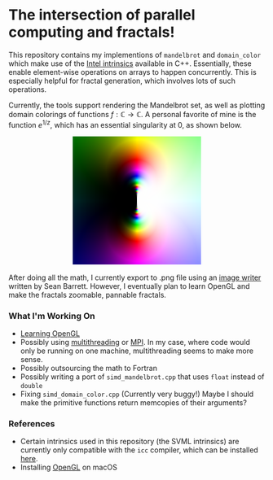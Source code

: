 # The intersection of parallel computing and fractals!

This repository contains my implementions of `mandelbrot` and `domain_color` which make use of the [Intel intrinsics](https://www.intel.com/content/www/us/en/docs/intrinsics-guide/index.html) available in C++. Essentially, these enable element-wise operations on arrays to happen concurrently. This is especially helpful for fractal generation, which involves lots of such operations.

Currently, the tools support rendering the Mandelbrot set, as well as plotting domain colorings of functions $f: \mathbb{C} \to \mathbb{C}$. A personal favorite of mine is the function $e^{1/z}$, which has an essential singularity at $0$, as shown below.

<p align="center">
  <img src="singularity.png" width="50%" margin=auto>
</p>

After doing all the math, I currently export to .png file using an [image writer](https://github.com/nothings/stb/blob/master/stb_image_write.h) written by Sean Barrett. However, I eventually plan to learn OpenGL and make the fractals zoomable, pannable fractals.

### What I'm Working On

* [Learning OpenGL](https://learnopengl.com/Getting-started/OpenGL)
* Possibly using [multithreading](https://www.geeksforgeeks.org/multithreading-in-cpp/) or [MPI](https://people.math.sc.edu/Burkardt/cpp_src/mpi/mpi.html). In my case, where code would only be running on one machine, multithreading seems to make more sense.
* Possibly outsourcing the math to Fortran
* Possibly writing a port of `simd_mandelbrot.cpp` that uses `float` instead of `double`
* Fixing `simd_domain_color.cpp` (Currently very buggy!) Maybe I should make the primitive functions return memcopies of their arguments?

### References

* Certain intrinsics used in this repository (the SVML intrinsics) are currently only compatible with the `icc` compiler, which can be installed [here](https://www.intel.com/content/www/us/en/developer/tools/oneapi/dpc-compiler.html).
* Installing [OpenGL](https://en.wikibooks.org/wiki/OpenGL_Programming/Installation/Mac) on macOS
